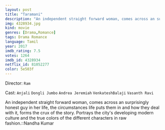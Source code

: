 ```yaml
---
layout: post
title: "Taramani"
description: "An independent straight forward woman, comes across an surprisingly honest guy in her life, the circumstances life puts them in and how they deal with it, forms the crux of the story. Portrays the city's developing modern culture and the true colors of the different characters in raw fashion..."
img: 4328934.jpg
kind: movie
genres: [Drama,Romance]
tags: Drama Romance 
language: Tamil
year: 2017
imdb_rating: 7.5
votes: 1264
imdb_id: 4328934
netflix_id: 81052277
color: 5e503f
---
```

Director: `Ram`  

Cast: `Anjali` `Dongli Jumbo` `Andrea Jeremiah` `VenkateshBalaji` `Vasanth Ravi` 

An independent straight forward woman, comes across an surprisingly honest guy in her life, the circumstances life puts them in and how they deal with it, forms the crux of the story. Portrays the city's developing modern culture and the true colors of the different characters in raw fashion.::Nandha Kumar